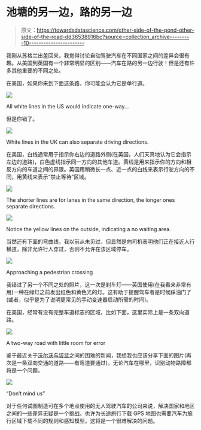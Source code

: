 # 池塘的另一边，路的另一边

> 原文：<https://towardsdatascience.com/other-side-of-the-pond-other-side-of-the-road-dd36538916bc?source=collection_archive---------10----------------------->

我刚从苏格兰出差回来，我觉得讨论自动驾驶汽车在不同国家之间的差异会很有趣。从美国到英国有一个非常明显的区别——汽车在路的另一边行驶！但是还有许多其他重要的不同之处。

在美国，如果你来到下面这条路，你可能会认为它是单行道。

![](img/a50ecd5420ddce3accb0586bf6f45c06.png)

All white lines in the US would indicate one-way…

但是你错了。

![](img/8490316c5b734c10d9aa9bebc5ee601a.png)

White lines in the UK can also separate driving directions.

在美国，白线通常用于指示你右边的道路外侧(在英国，人们天真地认为它会指示左边的道路)，白色虚线指示同一方向的其他车道。黄线是用来指示你的方向和相反方向的车道之间的界限。英国用稍微长一点、近一点的白线来表示行驶方向的不同，用黄线来表示“禁止等待”区域。

![](img/6dd0ba430210370f430eb2b37cbc78eb.png)

The shorter lines are for lanes in the same direction, the longer ones separate directions.

![](img/5d9f99f4e8491ee22dc62bef55aca671.png)

Notice the yellow lines on the outside, indicating a no waiting area.

当然还有下面的弯曲线，我以前从未见过，但显然是向司机表明他们正在接近人行横道，除非允许行人穿过，否则不允许在该区域停车。

![](img/89c7600d75ff0ee5455e233d0eae8a55.png)

Approaching a pedestrian crossing

我错过了另一个不同之处的照片，这一次是刹车灯——英国使用(在我看来非常有用)一种在绿灯之前发出红色和黄色光的灯。这有助于提醒驾车者是时候踩油门了(或者，似乎是为了说明更常见的手动变速器启动所需的时间)。

在美国，经常有没有完整车道标志的区域，比如下面，这里实际上是一条双向道路。

![](img/25b1f35cc88f73aa527fb81d0b3aae9f.png)

A two-way road with little room for error

鉴于最近关于[沃尔沃与袋鼠](https://www.theguardian.com/technology/2017/jul/01/volvo-admits-its-self-driving-cars-are-confused-by-kangaroos)之间的困难的新闻，我想我也应该分享下面的图片(再次是一条双向交通的道路——有弯道要通过)。无论汽车在哪里，识别动物路障都将是一个问题。

![](img/37da0aeb15a573e5b4612a29a64b07e3.png)

“Don’t mind us”

对于任何试图制造可在多个地点使用的无人驾驶汽车的公司来说，解决国家和地区之间的一些差异无疑是一个挑战。也许为长途旅行下载 GPS 地图也需要汽车为旅行区域下载不同的规则和感知模型。这将是一个很难解决的问题。